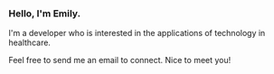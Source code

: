 ### Hello, I'm Emily.

I'm a developer who is interested in the applications of technology in healthcare.

Feel free to send me an email to connect. Nice to meet you!
